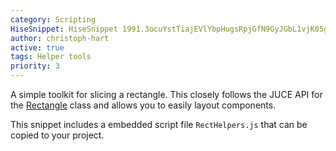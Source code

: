 ```yaml
---
category: Scripting
HiseSnippet: HiseSnippet 1991.3ocuYstTiajEVlYbpHugsRpjGfN9GyJGbL1vjK05gIA7kDWy.CE1IAJJJW8H0F0KxcqRp0.NIy6bdCxdZ05pQVX7lrTfsTet8ct1sDj6DDlEwZpOi55RDZZUdxodbShuO2Sqh9jEtDsJeT0wKXB6d1XJSaTesJ+ypGi8EDOjZoiV3h88IVZUp7jePtPE8mpE9ye7cGgcvLSR5RZZ+LmZRdMcNUjt5oe+qnNNCwVjIz4Y394e+HSNqG2gG.34IUaq4hMuAeM4DrjssppU4CFXQEbuwBrf3C7bD2ZwXa9sLE++L0m9VGh7lNZiAEoVVqmM0wJwW8AO+oY77mn77Oq5wTKZx5oQfONj.JUhrwfJaUFj57HfTkLP5oJH8IUGa5QcEoTj34eTcDCRHyvPnNKTT7psEDo5wANXhVyw2PF5A2jHgwW2tcSD7Qit0pQYlNAVDi5mQLE+Hwwk3425+3WWRa2cQCtCO20gfB7gjv+tVMH63KPuC6glE33HkAc.5RPcvucZ2N5yq5lgQaBjl8.1jb2xiLm+NIflOg6ZDqjln8knIUHGxLwD7auuTuFHjQruJuXlJmFDKlEvMfHgO2gzx0ixDFBOYHPApFfvEQMx5qhbjUjjmEvLETNCwYmvEj2vLZT62poW680PKSZ1rBoIySdbGGhWgjk8GdkInAKX9aIdMA+2IfjvHT.kup7CVupxHeKCib1HFU7FWRz8C4NVxpM402uFVKptCt5mF0GKvxx5n0.9fxKAUBmJ8IuClKnJx0q1m3eif6BSFtWG.z6wsBbvh7MjxIOQDf3Qtt.YkNymJVjcxzinKscocoqKD+jpmREl1EiwsJ.iPj5uCLFMaa6pClMCZHRA3SqN77McP1CX9y3ABJ65iwBO5cZUpdRv7wvHcSBXcFi3.JuZksjUKp6aKuWFAFC6OEdyeB+DQri79JQD6DSTaN1ziO0T0EHmd9ggq.XhEtYgNrqEbOpiVXmQ137bXX9TSy7p5dBt2lJ39apfOeSE7q1TA+5MUvuYSE7aeXAk60dXffOW01noc7oCBGkTox.FFp.CqV0HvbOKXTjZSuv8OmQkkmaI+RY0OtZ980hmuosUiOspjEe3.FjvMY1t1uscMcJygxHoyY8HVAlDKCrGA2DgmyCfA+.eRd08Hh.OF5Rjj5ksuBsSDGMQRx55JBcVEg8tB8kn8PeQgD2OOwq5BDeO72pA44WjClmGewEOLfOekH9hRg74kh4KJCzlb2Eg3cknqYLXZFa6lwlobEyDvLN+nfgKmd+TV3hx.vKOHIV7rmo7EDJk7KxFoh7+m8r7r0IUKcJPKcRzRmDsreY3+VpvdL8WIuhPbggn8fxUORjybK0RX2DNSE8Z6RqCMRyVgxz.sKZuBRxFo4sHkliwH6EcmhixqDycPsB6ZR.4AQT5lrpDu4VM1yhk4KSZURKMxtP4UFon6LoiTB7dPfryRkjaLRjGCd03nSggo8e.zkfokiW6kfxx.muI1ItfK75gXS3XAIHygCKhXjaODXQd9+PkoGs.bXceh26HFOuQ3xx+lw8LvHJCE2umxsafuMP6KxYoPA0y3YQbuVQzi3BXuiRBpqe3Koc8QE+fmRf4Cm4KYai65SbDv2KB+9dsso0TwLlZ+EYWYMG.RkOomOrkV7HPtvl3cXAiZMtW4bCzKSYGnnlkAC0h47EHirzAISuEDe6ZnL+DKW1PYNCz4pUJvKxwVN67fiOOz2Eb+yjme30zaHqLLnpjwxmNMq1gQfYcpjxXE62hNHNZ0McU6zUk6+4sjP2gR1nIiPKPGjI.AGW1tE9s9F1x9VO.HgCia0NQWzYfq.AvNsZG1EE5D5I.JD4QlV2NcU0BYfPVicanwhR9olSOC1BWPFt0gitSJvvQQB8BCB5K665k51gHNKRder2G2ubGzIAaEBaCFWG.+tcsziy0mLCJIrhddyEpS1k9VBvImsbDyhHQW8kVpd2bBLW85u.9TWsD4.exw36Niequjkz6jrALt6tnwDARXS8krSkmfEQmgVvCP2hY.ENJ70KfvNNpGiG4SDxdXHJbs5pbFb5zSOazISfOeyoCNaxESGOXxjAmMFLemtqxhEogA8mNpuLYj286p5rVefCMKQPtPbBvCLR6tOZcd8p04Oro5jxnBJ1g5uBEO5jQIZNK0Amb3Qudvzd+3fduZ5ve5jdSF8lShi3ENElJLbwvCv1DIKMieCMwydheyRxG+1SLwKfXP8ipbUx0PsOXoLpz4ZvnDBqluP60BB2F0EKbI0afN.Jkid0iRZ0Wone9RntkE7nZWJM2UMROAvxjf.WHzyNZKWF.1IvXk04+9uGFRkfLakbC0QKx+N6p+x9CCSFn5vvlLNJ0BbycP0ur9NRksScInR4IiaTxtMRMkII+3xtxCUKqd6YSLuAJNwpJzPxHnX1Rw+5laWg5fN7GTWqS9GkW0Tw+xGgUfc8737UFnLXEZVkHUM6KOXWp1P11+WaoQztJObwgQQ0FRdZTOsNO94KWhsxNsM4+CiI9aq6++8l+LI2w+kmb2zVdIScq2n7z1uPk+Wxf52BxeMQlRJCiXOIcF5sEtURlCzoNbH+F.b4zRrcTUHcy4zpbxnjzA+lBYHLoESK7XS55qnBL9rUZouoMF4tgTGh7U79eADZcBMJ
author: christoph-hart
active: true
tags: Helper tools
priority: 3
---
```


A simple toolkit for slicing a rectangle. This closely follows the JUCE API for the [Rectangle](https://docs.juce.com/master/classRectangle.html) class and allows you to easily layout components.

This snippet includes a embedded script file `RectHelpers.js` that can be copied to your project.

